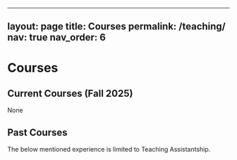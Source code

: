 
---
layout: page
title: Courses
permalink: /teaching/
nav: true
nav_order: 6
---
# Courses

## Current Courses (Fall 2025)
None

## Past Courses

The below mentioned experience is limited to Teaching Assistantship. 


